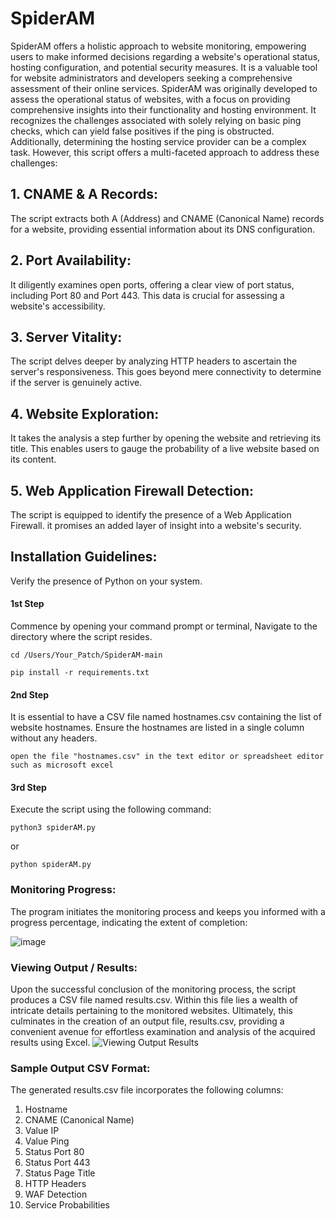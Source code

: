 # SpiderAM
SpiderAM offers a holistic approach to website monitoring, empowering users to make informed decisions regarding a website's operational status, hosting configuration, and potential security measures. It is a valuable tool for website administrators and developers seeking a comprehensive assessment of their online services.
SpiderAM was originally developed to assess the operational status of websites, with a focus on providing comprehensive insights into their functionality and hosting environment. It recognizes the challenges associated with solely relying on basic ping checks, which can yield false positives if the ping is obstructed. Additionally, determining the hosting service provider can be a complex task. However, this script offers a multi-faceted approach to address these challenges:

## 1.	CNAME & A Records:
The script extracts both A (Address) and CNAME (Canonical Name) records for a website, providing essential information about its DNS configuration.

## 2. Port Availability: 
It diligently examines open ports, offering a clear view of port status, including Port 80 and Port 443. This data is crucial for assessing a website's accessibility.

## 3. Server Vitality:
The script delves deeper by analyzing HTTP headers to ascertain the server's responsiveness. This goes beyond mere connectivity to determine if the server is genuinely active.

## 4. Website Exploration: 
It takes the analysis a step further by opening the website and retrieving its title. This enables users to gauge the probability of a live website based on its content.

## 5. Web Application Firewall Detection:
The script is equipped to identify the presence of a Web Application Firewall. it promises an added layer of insight into a website's security.

## Installation Guidelines:
Verify the presence of Python on your system.

#### 1st Step

Commence by opening your command prompt or terminal, Navigate to the directory where the script resides. 
```
cd /Users/Your_Patch/SpiderAM-main
```

```
pip install -r requirements.txt
```

#### 2nd Step
It is essential to have a CSV file named hostnames.csv containing the list of website hostnames. Ensure the hostnames are listed in a single column without any headers.
```
open the file "hostnames.csv" in the text editor or spreadsheet editor such as microsoft excel
```

#### 3rd Step 
Execute the script using the following command:

```
python3 spiderAM.py 
```

or 

```
python spiderAM.py 
```

### Monitoring Progress:
The program initiates the monitoring process and keeps you informed with a progress percentage, indicating the extent of completion:

![image](https://github.com/cyberhelper007/SpiderAM/assets/150381883/43af1890-0d4f-4936-8be5-de422d2905e8)

### Viewing Output / Results:
Upon the successful conclusion of the monitoring process, the script produces a CSV file named results.csv. Within this file lies a wealth of intricate details pertaining to the monitored websites. Ultimately, this culminates in the creation of an output file, results.csv, providing a convenient avenue for effortless examination and analysis of the acquired results using Excel.
![Viewing Output Results](https://github.com/cyberhelper007/SpiderAM/assets/150381883/2191022e-54e0-4d72-a393-ab9dae79081f)

### Sample Output CSV Format:
The generated results.csv file incorporates the following columns:

1.	Hostname
2.	CNAME (Canonical Name)
3.	Value IP
4.	Value Ping
5.	Status Port 80
6.	Status Port 443
7.	Status Page Title
8.	HTTP Headers
9.	WAF Detection
10. Service Probabilities
